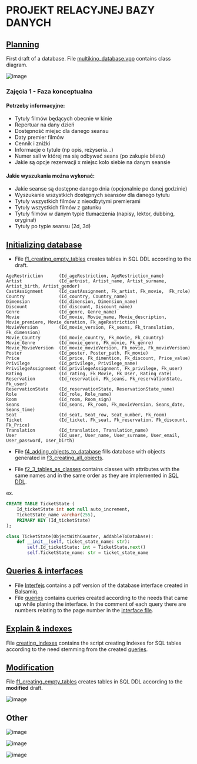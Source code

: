 # PROJEKT RELACYJNEJ BAZY DANYCH

## [Planning](P0_planning)
First draft of a database. File [multikino_database.vpp](P0_planning/multikino_database.vpp) contains class diagram.

![image](https://user-images.githubusercontent.com/61067969/143085033-d5442ea3-0b05-49d4-a622-153d75e92d6c.png)

### Zajęcia 1 - Faza konceptualna
#### Potrzeby informacyjne:
- Tytuły filmów będących obecnie w kinie
- Repertuar na dany dzień
- Dostępność miejsc dla danego seansu
- Daty premier filmów
- Cennik i zniżki
- Informacje o tytule (np opis, reżyseria...)
- Numer sali w której ma się odbywać seans (po zakupie biletu)
- Jakie są opcje rezerwacji x miejsc koło siebie na danym seansie
#### Jakie wyszukania można wykonać:
- Jakie seanse są dostępne danego dnia (opcjonalnie po danej godzinie)
- Wyszukanie wszystkich dostępnych seansów dla danego tytułu
- Tytuły wszystkich filmów z nieodbytymi premierami
- Tytuły wszystkich filmów z gatunku
- Tytuły filmów w danym typie tłumaczenia (napisy, lektor, dubbing, oryginał)
- Tytuły po typie seansu (2d, 3d)

## [Initializing database](P1_initializing_database)
- File [f1_creating_empty_tables](P1_initializing_database/f1_creating_empty_tables.sql) creates tables in SQL DDL 
according to the draft.

```
AgeRestriction      (Id_ageRestriction, AgeRestriction_name)
Artist	            (Id_artnist, Artist_name, Artist_surname, Artist_birth, Artist_gender)
CastAssignment	    (Id_castAssignment, Fk_artist, Fk_movie,  Fk_role)
Country	            (Id_country, Country_name)
Dimension           (Id_dimension, Dimension_name)
Discount            (Id_discount, Discount_name)
Genre	            (Id_genre, Genre_name)
Movie	            (Id_movie, Movie_name, Movie_description, Movie_premiere, Movie_duration, Fk_ageRestriction)
MovieVersion	    (Id_movie_version, Fk_seans, Fk_translation, Fk_dimension)
Movie_Country	    (Id_movie_country, Fk_movie, Fk_country)
Movie_Genre         (Id_movie_genre, Fk_movie, Fk_genre)
Movie_MovieVersion  (Id_movie_movieVersion, Fk_movie, Fk_movieVersion)
Poster	            (Id_poster, Poster_path, Fk_movie)
Price	            (Id_price, Fk_dimention, Fk_discount, Price_value)
Privilege           (Id_privilege, Privilege_name)
PrivilegeAssignment (Id_privilegeAssignment, Fk_privilege, Fk_user)
Rating              (Id_rating, Fk_Movie, Fk_User, Rating_rate)
Reservation         (Id_reservation, Fk_seans, Fk_reservationState, Fk_user)
ReservationState    (Id_reservationState, ReservationState_name)
Role	            (Id_role, Role_name)
Room	            (Id_room, Room_sign)
Seans	            (Id_seans, Fk_room, Fk_movieVersion, Seans_date, Seans_time)
Seat	            (Id_seat, Seat_row, Seat_number, Fk_room)
Ticket	            (Id_ticket, Fk_seat, Fk_reservation, Fk_discount, Fk_Price)
Translation         (Id_translation, Translation_name)
User	            (Id_user, User_name, User_surname, User_email, User_password, User_birth)
```

- File [f4_adding_objects_to_database](P1_initializing_database/f4_adding_objects_to_database.py) 
fills database with objects generated in [f3_creating_all_objects](P1_initializing_database/f3_creating_all_objects.py).

- File [f2_3_tables_as_classes](P1_initializing_database/f2_3_tables_as_classes.py) contains classes with attributes 
with the same names and in the same order as they are implemented in [SQL DDL](P1_initializing_database/f1_creating_empty_tables.sql).

ex.
```sql
CREATE TABLE TicketState (
    Id_ticketState int not null auto_increment,
    TicketState_name varchar(255),
    PRIMARY KEY (Id_ticketState)
);
```
```python
class TicketState(ObjectWithCounter, AddableToDatabase):
    def __init__(self, ticket_state_name: str):
        self.Id_ticketState: int = TicketState.next()
        self.TicketState_name: str = ticket_state_name
```

## [Queries & interfaces](P2_queries_and_interfaces)
- File [Interfejs](P2_queries_and_interfaces/Interfejs.pdf) contains a pdf version of the database interface created in Balsamiq.
- File [queries](P2_queries_and_interfaces/queries.sql) contains queries created according to the needs that came up 
while planing the interface. In the comment of each query there are numbers relating to the page number 
in the [interface file](P2_queries_and_interfaces/Interfejs.pdf).

## [Explain & indexes](P3_explain_and_indexes)
File [creating_indexes](P3_explain_and_indexes/creating_indexes.sql) contains the script creating Indexes for SQL tables according to the need stemming from the created [queries](P2_queries_and_interfaces/queries.sql).

## [Modification](P4_mod)
File [f1_creating_empty_tables](P4_mod/f1_creating_empty_tables.sql) creates tables in SQL DDL 
according to the **modified** draft.

![image](https://user-images.githubusercontent.com/61067969/145451528-5adbee48-29f4-4a09-9f0a-0ef61ff6313f.png)

## Other

![image](https://user-images.githubusercontent.com/61067969/143007686-e8a512b7-51b7-426e-95ff-36d25ed8ece1.png)

![image](https://user-images.githubusercontent.com/61067969/143007772-7fc56a09-fb53-426e-8cd9-df4e7de95b28.png)

![image](https://user-images.githubusercontent.com/61067969/143007839-677e516a-cbd1-40a3-8398-6ea9b7017a5d.png)

